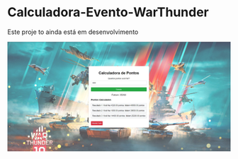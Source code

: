 # Calculadora-Evento-WarThunder

Este proje to ainda está em desenvolvimento 

![Imagem](/imgmd.jpg)